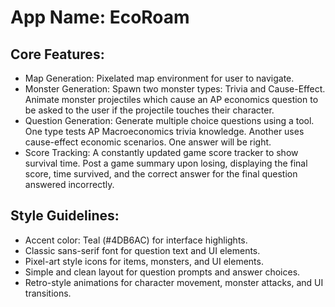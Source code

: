 # **App Name**: EcoRoam

## Core Features:

- Map Generation: Pixelated map environment for user to navigate.
- Monster Generation: Spawn two monster types: Trivia and Cause-Effect. Animate monster projectiles which cause an AP economics question to be asked to the user if the projectile touches their character.
- Question Generation: Generate multiple choice questions using a tool. One type tests AP Macroeconomics trivia knowledge. Another uses cause-effect economic scenarios. One answer will be right.
- Score Tracking: A constantly updated game score tracker to show survival time. Post a game summary upon losing, displaying the final score, time survived, and the correct answer for the final question answered incorrectly.

## Style Guidelines:

- Accent color: Teal (#4DB6AC) for interface highlights.
- Classic sans-serif font for question text and UI elements.
- Pixel-art style icons for items, monsters, and UI elements.
- Simple and clean layout for question prompts and answer choices.
- Retro-style animations for character movement, monster attacks, and UI transitions.